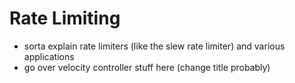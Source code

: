 # Rate Limiting

- sorta explain rate limiters (like the slew rate limiter) and various applications
- go over velocity controller stuff here (change title probably)